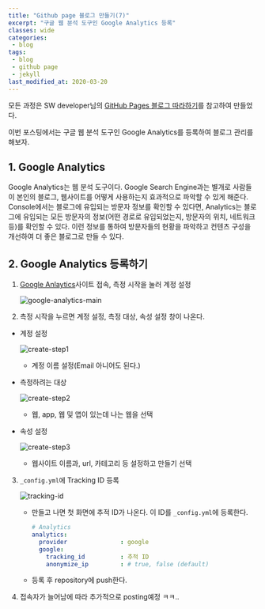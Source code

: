 ```yaml
---
title: "Github page 블로그 만들기(7)"
excerpt: "구글 웹 분석 도구인 Google Analytics 등록"
classes: wide
categories:
 - blog
tags:
 - blog
 - github page
 - jekyll
last_modified_at: 2020-03-20
---
```




모든 과정은 SW developer님의 [GitHub Pages 블로그 따라하기](https://devinlife.com/howto/)를 참고하여 만들었다.

이번 포스팅에서는 구글 웹 분석 도구인 Google Analytics를 등록하여 블로그 관리를 해보자.

## 1. Google Analytics

Google Analytics는 웹 분석 도구이다. Google Search Engine과는 별개로 사람들이 본인의 블로그, 웹사이트를 어떻게 사용하는지 효과적으로 파악할 수 있게 해준다. Console에서는 블로그에 유입되는 방문자 정보를 확인할 수 있다면, Analytics는 블로그에 유입되는 모든 방문자의 정보(어떤 경로로 유입되었는지, 방문자의 위치, 네트워크 등)를 확인할 수 있다.  이런 정보를 통하여 방문자들의 현황을 파악하고 컨텐츠 구성을 개선하여 더 좋은 블로그로 만들 수 있다.



## 2. Google Analytics 등록하기

1. [Google Anlaytics](https://analytics.google.com/analytics/web/provision/#/provision)사이트 접속, 측정 시작을 눌러 계정 설정

   ![google-analytics-main]({{site.url}}/assets/images/2020-03-20-making-blog-7.assets/google-analytics-main.png)

2.  측정 시작을 누르면 계정 설정, 측정 대상, 속성 설정 창이 나온다.

   * 계정 설정

     ![create-step1]({{site.url}}/assets/images/2020-03-20-making-blog-7.assets/create-step1.png)

     * 계정 이름 설정(Email 아니어도 된다.)

   * 측정하려는 대상

     ![create-step2]({{site.url}}/assets/images/2020-03-20-making-blog-7.assets/create-step2.png)

     * 웹, app, 웹 및 앱이 있는데 나는 웹을 선택

   * 속성 설정

     ![create-step3]({{site.url}}/assets/images/2020-03-20-making-blog-7.assets/create-step3.png)

     * 웹사이트 이름과, url, 카테고리 등 설정하고 만들기 선택

3. `_config.yml`에 Tracking ID 등록

   ![tracking-id]({{site.url}}/assets/images/2020-03-20-making-blog-7.assets/tracking-id.png)

   * 만들고 나면 첫 화면에 추적 ID가 나온다. 이 ID를 `_config.yml`에 등록한다.

     ```yaml
     # Analytics
     analytics:
       provider               : google
       google:
         tracking_id          : 추적 ID
         anonymize_ip         : # true, false (default)
     ```

   * 등록 후 repository에 push한다.

4. 접속자가 늘어남에 따라 추가적으로 posting예정 ㅋㅋ..